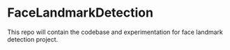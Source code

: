 # FaceLandmarkDetection

This repo will contain the codebase and experimentation for face landmark detection project.
